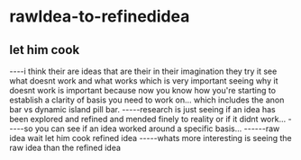 # rawIdea-to-refinedidea
let him cook
----
----i think their are ideas that are their in their imagination they try it see what doesnt work and what works which is very important seeing why it doesnt 
work is important because now you know how you're starting to establish a clarity of basis you need to work on... which includes the anon bar vs dynamic island pill bar.
-----research is just seeing if an idea has been explored and refined and mended finely to reality or if it didnt work...
-----so you can see if an idea worked around a specific basis...
------raw idea wait let him cook refined idea
-----whats more interesting is seeing the raw idea than the refined idea
